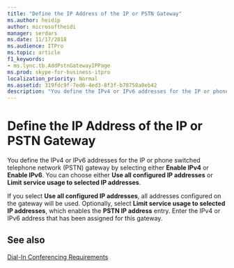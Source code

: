 ```yaml
---
title: "Define the IP Address of the IP or PSTN Gateway"
ms.author: heidip
author: microsoftheidi
manager: serdars
ms.date: 11/17/2018
ms.audience: ITPro
ms.topic: article
f1_keywords:
- ms.lync.tb.AddPstnGatewayIPPage
ms.prod: skype-for-business-itpro
localization_priority: Normal
ms.assetid: 319fdc9f-7ed6-4ed3-8f3f-b78758a0eb42
description: "You define the IPv4 or IPv6 addresses for the IP or phone switched telephone network (PSTN) gateway by selecting either Enable IPv4 or Enable IPv6. You can choose either Use all configured IP addresses or Limit service usage to selected IP addresses."
---
```


# Define the IP Address of the IP or PSTN Gateway
 
You define the IPv4 or IPv6 addresses for the IP or phone switched telephone network (PSTN) gateway by selecting either **Enable IPv4** or **Enable IPv6**. You can choose either **Use all configured IP addresses** or **Limit service usage to selected IP addresses**.
  
If you select **Use all configured IP addresses**, all addresses configured on the gateway will be used. Optionally, select **Limit service usage to selected IP addresses**, which enables the **PSTN IP address** entry. Enter the IPv4 or IPv6 address that has been assigned for this gateway.
  
## See also

[Dial-In Conferencing Requirements](http://technet.microsoft.com/library/9aff949e-3dac-481a-be46-a180c72e8066.aspx)